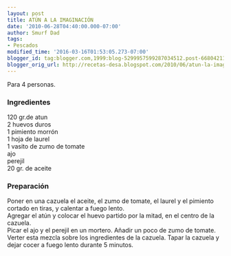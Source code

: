 ```yaml
---
layout: post
title: ATÚN A LA IMAGINACIÓN
date: '2010-06-28T04:40:00.000-07:00'
author: Smurf Dad
tags:
- Pescados
modified_time: '2016-03-16T01:53:05.273-07:00'
blogger_id: tag:blogger.com,1999:blog-5299957599287034512.post-6680421117907370807
blogger_orig_url: http://recetas-desa.blogspot.com/2010/06/atun-la-imaginacion.html
---
```


Para 4 personas.<br /><h3>Ingredientes</h3>120 gr.de atun<br />2 huevos duros<br />1 pimiento morrón<br />1 hoja de laurel<br />1 vasito de zumo de tomate<br />ajo<br />perejil<br />20 gr. de aceite<br /><h3>Preparación</h3>Poner en una cazuela el aceite, el zumo de tomate, el laurel y el pimiento cortado en tiras, y calentar a fuego lento.<br />Agregar el atún y colocar el huevo partido por la mitad, en el centro de la cazuela.<br />Picar el ajo y el perejil en un mortero. Añadir un poco de zumo de tomate.<br />Verter esta mezcla sobre los ingredientes de la cazuela. Tapar la cazuela y dejar cocer a fuego lento durante 5 minutos.